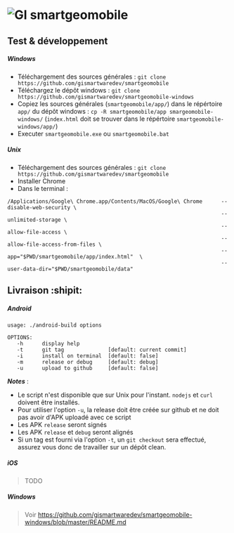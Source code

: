![GI](http://gismartware.com/images/logo.png) smartgeomobile
======================

## Test & développement

##### Windows

* Téléchargement des sources générales : `git clone https://github.com/gismartwaredev/smartgeomobile`
* Téléchargez le dépôt windows : `git clone https://github.com/gismartwaredev/smartgeomobile-windows`
* Copiez les sources générales (`smartgeomobile/app/`) dans le répértoire `app/` du dépôt windows : `cp -R smartgeomobile/app smargeomobile-windows/` (`index.html` doit se trouver dans le répértoire `smartgeomobile-windows/app/`)
* Executer `smartgeomobile.exe` ou `smartgeomobile.bat`

##### Unix

* Téléchargement des sources générales : `git clone https://github.com/gismartwaredev/smartgeomobile`
* Installer Chrome
* Dans le terminal :
```
/Applications/Google\ Chrome.app/Contents/MacOS/Google\ Chrome      --disable-web-security \
                                                                    --unlimited-storage \
                                                                    --allow-file-access \
                                                                    --allow-file-access-from-files \
                                                                    --app="$PWD/smartgeomobile/app/index.html"  \
                                                                    --user-data-dir="$PWD/smartgeomobile/data"
```

## Livraison  :shipit:

##### Android

```
usage: ./android-build options

OPTIONS:
   -h      display help
   -t      git tag              [default: current commit]
   -i      install on terminal  [default: false]
   -m      release or debug     [default: debug]
   -u      upload to github     [default: false]
```

**_Notes_** :
  * Le script n'est disponible que sur Unix pour l'instant. `nodejs` et `curl` doivent être installés.
  * Pour utiliser l'option `-u`, la release doit être créée sur github et ne doit pas avoir d'APK uploadé avec ce script
  * Les APK `release` seront signés
  * Les APK `release` et `debug` seront alignés
  * Si un tag est fourni via l'option `-t`, un `git checkout` sera effectué, assurez vous donc de travailler sur un dépôt clean.

##### iOS

> TODO

##### Windows

> Voir https://github.com/gismartwaredev/smartgeomobile-windows/blob/master/README.md
